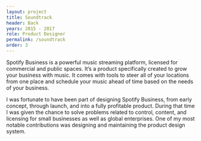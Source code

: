 ```yaml
---
layout: project
title: Soundtrack
header: Back
years: 2015 - 2017
role: Product Designer
permalink: /soundtrack
order: 3
---
```

Spotify Business is a powerful music streaming platform, licensed for commercial and public spaces. It’s a product specifically created to grow your business with music. It comes with tools to steer all of your locations from one place and schedule your music ahead of time based on the needs of your business.

I was fortunate to have been part of designing Spotify Business, from early concept, through launch, and into a fully profitable product. During that time I was given the chance to solve problems related to control, content, and licensing for small businesses as well as global enterprises. One of my most notable contributions was designing and maintaining the product design system.
